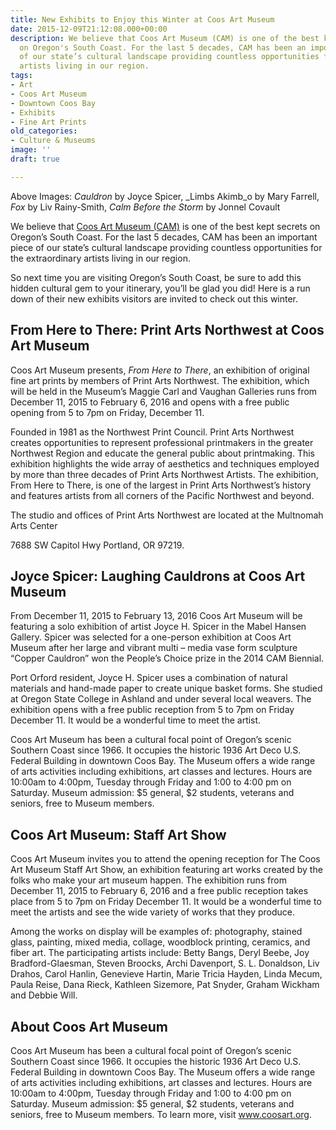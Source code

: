 ```yaml
---
title: New Exhibits to Enjoy this Winter at Coos Art Museum
date: 2015-12-09T21:12:08.000+00:00
description: We believe that Coos Art Museum (CAM) is one of the best kept secrets
  on Oregon's South Coast. For the last 5 decades, CAM has been an important piece
  of our state’s cultural landscape providing countless opportunities for the extraordinary
  artists living in our region.
tags:
- Art
- Coos Art Museum
- Downtown Coos Bay
- Exhibits
- Fine Art Prints
old_categories:
- Culture & Museums
image: ''
draft: true

---
```

Above Images:  _Cauldron_ by Joyce Spicer, _Limbs Akimb_o by Mary Farrell, _Fox_ by Liv Rainy-Smith, _Calm Before the Storm_ by Jonnel Covault

We believe that <a href="http://www.coosart.org/" target="_blank">Coos Art Museum (CAM)</a> is one of the best kept secrets on Oregon&#8217;s South Coast. For the last 5 decades, CAM has been an important piece of our state’s cultural landscape providing countless opportunities for the extraordinary artists living in our region.

So next time you are visiting Oregon&#8217;s South Coast, be sure to add this hidden cultural gem to your itinerary, you&#8217;ll be glad you did! Here is a run down of their new exhibits visitors are invited to check out this winter.

## From Here to There: Print Arts Northwest at Coos Art Museum

Coos Art Museum presents, _From Here to There_, an exhibition of original fine art prints by members of Print Arts Northwest. The exhibition, which will be held in the Museum’s Maggie Carl and Vaughan Galleries runs from December 11, 2015 to February 6, 2016 and opens with a free public opening from 5 to 7pm on Friday, December 11.

Founded in 1981 as the Northwest Print Council. Print Arts Northwest creates opportunities to represent professional printmakers in the greater Northwest Region and educate the general public about printmaking. This exhibition highlights the wide array of aesthetics and techniques employed by more than three decades of Print Arts Northwest Artists. The exhibition, From Here to There, is one of the largest in Print Arts Northwest’s history and features artists from all corners of the Pacific Northwest and beyond.

The studio and offices of Print Arts Northwest are located at the Multnomah Arts Center
  
7688 SW Capitol Hwy Portland, OR 97219.

## Joyce Spicer: Laughing Cauldrons at Coos Art Museum

From December 11, 2015 to February 13, 2016 Coos Art Museum will be featuring a solo exhibition of artist Joyce H. Spicer in the Mabel Hansen Gallery. Spicer was selected for a one-person exhibition at Coos Art Museum after her large and vibrant multi &#8211; media vase form sculpture “Copper Cauldron” won the People’s Choice prize in the 2014 CAM Biennial.

Port Orford resident, Joyce H. Spicer uses a combination of natural materials and hand-made paper to create unique basket forms. She studied at Oregon State College in Ashland and under several local weavers. The exhibition opens with a free public reception from 5 to 7pm on Friday December 11. It would be a wonderful time to meet the artist.

Coos Art Museum has been a cultural focal point of Oregon’s scenic Southern Coast since 1966. It occupies the historic 1936 Art Deco U.S. Federal Building in downtown Coos Bay. The Museum offers a wide range of arts activities including exhibitions, art classes and lectures. Hours are 10:00am to 4:00pm, Tuesday through Friday and 1:00 to 4:00 pm on Saturday. Museum admission: $5 general, $2 students, veterans and seniors, free to Museum members.

## Coos Art Museum: Staff Art Show

Coos Art Museum invites you to attend the opening reception for The Coos Art Museum Staff Art Show, an exhibition featuring art works created by the folks who make your art museum happen. The exhibition runs from December 11, 2015 to February 6, 2016 and a free public reception takes place from 5 to 7pm on Friday December 11. It would be a wonderful time to meet the artists and see the wide variety of works that they produce.

Among the works on display will be examples of: photography, stained glass, painting, mixed media, collage, woodblock printing, ceramics, and fiber art. The participating artists include: Betty Bangs, Deryl Beebe, Joy Bradford-Glaesman, Steven Broocks, Archi Davenport, S. L. Donaldson, Liv Drahos, Carol Hanlin, Genevieve Hartin, Marie Tricia Hayden, Linda Mecum, Paula Reise, Dana Rieck, Kathleen Sizemore, Pat Snyder, Graham Wickham and Debbie Will.

## About Coos Art Museum

Coos Art Museum has been a cultural focal point of Oregon’s scenic Southern Coast since 1966. It occupies the historic 1936 Art Deco U.S. Federal Building in downtown Coos Bay. The Museum offers a wide range of arts activities including exhibitions, art classes and lectures. Hours are 10:00am to 4:00pm, Tuesday through Friday and 1:00 to 4:00 pm on Saturday. Museum admission: $5 general, $2 students, veterans and seniors, free to Museum members. To learn more, visit <a href="http://www.coosart.org/" target="_blank">www.coosart.org</a>.